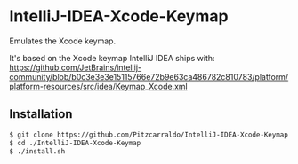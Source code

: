 # IntelliJ-IDEA-Xcode-Keymap

Emulates the Xcode keymap.

It's based on the Xcode keymap IntelliJ IDEA ships with: https://github.com/JetBrains/intellij-community/blob/b0c3e3e3e15115766e72b9e63ca486782c810783/platform/platform-resources/src/idea/Keymap_Xcode.xml

## Installation
```bash
$ git clone https://github.com/Pitzcarraldo/IntelliJ-IDEA-Xcode-Keymap.git
$ cd ./IntelliJ-IDEA-Xcode-Keymap
$ ./install.sh
```
